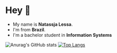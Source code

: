 # Hey 👋

 - My name is **Natassja Lessa**. 
 - I'm from **Brazil**. 
 - I'm a bachelor student in **Information Systems**

![Anurag's GitHub stats](https://github-readme-stats.vercel.app/api?username=natassjalessa&show_icons=true&theme=tokyonight)
[![Top Langs](https://github-readme-stats.vercel.app/api/top-langs/?username=natassjalessa&layout=compact&theme=tokyonight)](https://github.com/natassjalessa/github-readme-stats)






